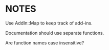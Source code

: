 # NOTES

Use AddIn::Map to keep track of add-ins.

Documentation should use separate functions.

Are function names case insensitive?